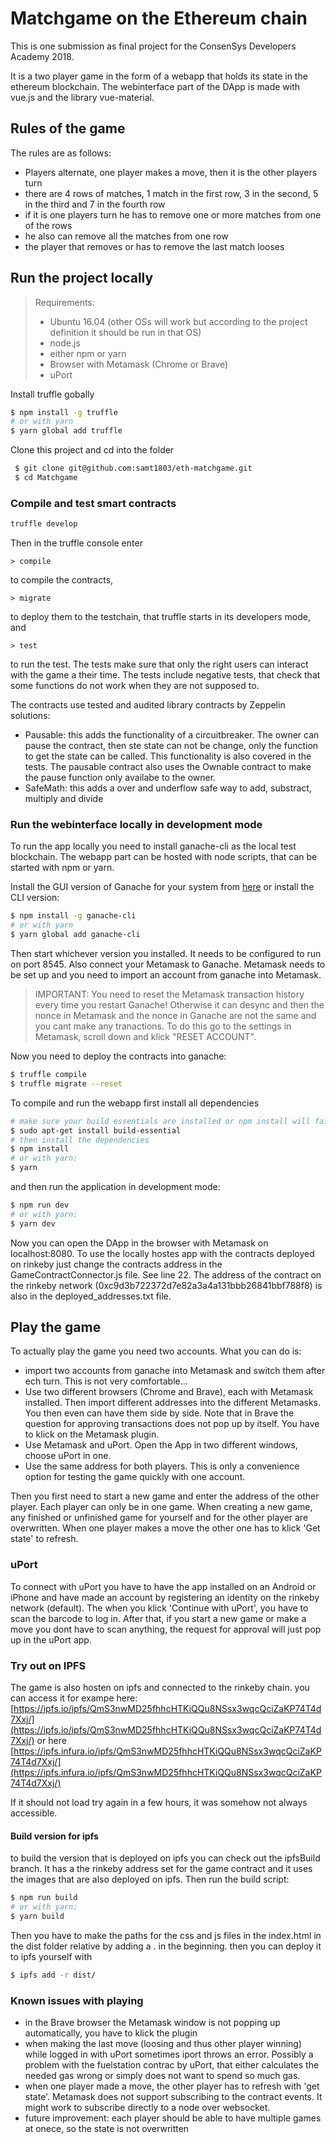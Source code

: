 
# Matchgame on the Ethereum chain

This is one submission as final project for the ConsenSys Developers Academy 2018.

It is a two player game in the form of a webapp that holds its state in the ethereum blockchain. The webinterface part of the DApp is made with vue.js and the library vue-material.

## Rules of the game

The rules are as follows:
* Players alternate, one player makes a move, then it is the other players turn
* there are 4 rows of matches, 1 match in the first row, 3 in the second, 5 in the third and 7 in the fourth row
* if it is one players turn he has to remove one or more matches from one of the rows
* he also can remove all the matches from one row
* the player that removes or has to remove the last match looses

## Run the project locally

> Requirements: 
> * Ubuntu 16.04 (other OSs will work but according to the project definition it should be run in that OS)
> * node.js
> * either npm or yarn
> * Browser with Metamask (Chrome or Brave)
> * uPort

Install truffle gobally

```sh
$ npm install -g truffle
# or with yarn
$ yarn global add truffle
```
Clone this project and cd into the folder
```sh
 $ git clone git@github.com:samt1803/eth-matchgame.git
 $ cd Matchgame
```

### Compile and test smart contracts
```sh
truffle develop
```
Then in the truffle console enter
```
> compile
```
to compile the contracts,
```
> migrate
```
to deploy them to the testchain, that truffle starts in its developers mode, and
```
> test
```
to run the test. The tests make sure that only the right users can interact with the game a their time. The tests include negative tests, that check that some functions do not work when they are not supposed to.

The contracts use tested and audited library contracts by Zeppelin solutions:
* Pausable: this adds the functionality of a circuitbreaker. The owner can pause the contract, then ste state can not be change, only the function to get the state can be called. This functionality is also covered in the tests. The pausable contract also uses the Ownable contract to make the pause function only availabe to the owner.
* SafeMath: this adds a over and underflow safe way to add, substract, multiply and divide

### Run the webinterface locally in development mode
To run the app locally you need to install ganache-cli as the local test blockchain. The webapp part can be hosted with node scripts, that can be started with npm or yarn.

Install the GUI version of Ganache for your system from [here](https://github.com/trufflesuite/ganache/releases) or install the CLI version:
```sh
$ npm install -g ganache-cli
# or with yarn
$ yarn global add ganache-cli
```
Then start whichever version you installed. It needs to be configured to run on port 8545. Also connect your Metamask to Ganache. Metamask needs to be set up and you need to import an account from ganache into Metamask.
> IMPORTANT: You need to reset the Metamask transaction history every time you restart Ganache! Otherwise it can desync and then the nonce in Metamask and the nonce in Ganache are not the same and you cant make any tranactions. To do this go to the settings in Metamask, scroll down and klick "RESET ACCOUNT".

Now you need to deploy the contracts into ganache:
```sh
$ truffle compile
$ truffle migrate --reset
```
To compile and run the webapp first install all dependencies
```sh
# make sure your build essentials are installed or npm install will fail
$ sudo apt-get install build-essential
# then install the dependencies
$ npm install
# or with yarn:
$ yarn
```
and then run the application in development mode:
```sh
$ npm run dev
# or with yarn:
$ yarn dev
```
Now you can open the DApp in the browser with Metamask on localhost:8080.
To use the locally hostes app with the contracts deployed on rinkeby just change the contracts address in the GameContractConnector.js file. See line 22.
The address of the contract on the rinkeby network (0xc9d3b722372d7e82a3a4a131bbb26841bbf788f8) is also in the deployed_addresses.txt file.

## Play the game
To actually play the game you need two accounts.
What you can do is:
* import two accounts from ganache into Metamask and switch them after ech turn. This is not very comfortable...
* Use two different browsers (Chrome and Brave), each with Metamask installed. Then import different addresses into the different Metamasks. You then even can have them side by side. Note that in Brave the question for approving transactions does not pop up by itself. You have to klick on the Metamask plugin.
* Use Metamask and uPort. Open the App in two different windows, choose uPort in one.
* Use the same address for both players. This is only a convenience option for testing the game quickly with one account.

Then you first need to start a new game and enter the address of the other player. Each player can only be in one game. When creating a new game, any finished or unfinished game for yourself and for the other player are overwritten. When one player makes a move the other one has to klick 'Get state' to refresh.

### uPort

To connect with uPort you have to have the app installed on an Android or iPhone and have made an account by registering an identity on the rinkeby network (default). The when you klick 'Continue with uPort', you have to scan the barcode to log in. After that, if you start a new game or make a move you dont have to scan anything, the request for approval will just pop up in the uPort app.

### Try out on IPFS
The game is also hosten on ipfs and connected to the rinkeby chain. 
you can access it for exampe here:
[https://ipfs.io/ipfs/QmS3nwMD25fhhcHTKiQQu8NSsx3wqcQciZaKP74T4d7Xxj/](https://ipfs.io/ipfs/QmS3nwMD25fhhcHTKiQQu8NSsx3wqcQciZaKP74T4d7Xxj/)
or here 
[https://ipfs.infura.io/ipfs/QmS3nwMD25fhhcHTKiQQu8NSsx3wqcQciZaKP74T4d7Xxj/](https://ipfs.infura.io/ipfs/QmS3nwMD25fhhcHTKiQQu8NSsx3wqcQciZaKP74T4d7Xxj/)

If it should not load try again in a few hours, it was somehow not always accessible.

#### Build version for ipfs

to build the version that is deployed on ipfs you can check out the ipfsBuild branch. It has a the rinkeby address set for the game contract and it uses the images that are also deployed on ipfs.
Then run the build script:
```sh
$ npm run build
# or with yarn:
$ yarn build
```
Then you have to make the paths for the css and js files in the index.html in the dist folder relative by adding a . in the beginning.
then you can deploy it to ipfs yourself with
```sh
$ ipfs add -r dist/
```
### Known issues with playing

* in the Brave browser the Metamask window is not popping up automatically, you have to klick the plugin 
* when making the last move (loosing and thus other player winning) while logged in with uPort sometimes iport throws an error. Possibly a problem with the fuelstation contrac by uPort, that either calculates the needed gas wrong or simply does not want to spend so much gas.
* when one player made a move, the other player has to refresh with 'get state'. Metamask does not support subscribing to the contract events. It might work to subscribe directly to a node over websocket.
* future improvement: each player should be able to have multiple games at onece, so the state is not overwritten

